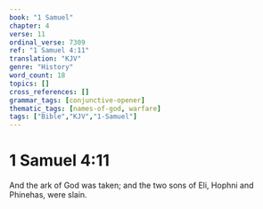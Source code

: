 ```yaml
---
book: "1 Samuel"
chapter: 4
verse: 11
ordinal_verse: 7309
ref: "1 Samuel 4:11"
translation: "KJV"
genre: "History"
word_count: 18
topics: []
cross_references: []
grammar_tags: [conjunctive-opener]
thematic_tags: [names-of-god, warfare]
tags: ["Bible","KJV","1-Samuel"]
---
```


# 1 Samuel 4:11

And the ark of God was taken; and the two sons of Eli, Hophni and Phinehas, were slain.
